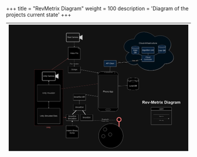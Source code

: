+++
title = "RevMetrix Diagram"
weight = 100
description = 'Diagram of the projects current state'
+++

| ![RevMetrix Diagram](9-20-2023_RevMetrix-Diagram.png?width=50&lightbox=false) | 
|:--:| 
